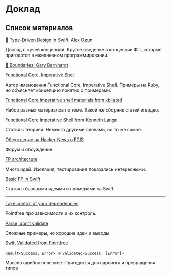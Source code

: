 # Доклад

## Список материалов

[👑 Type-Driven Design in Swift. Alex Ozun](https://www.youtube.com/watch?v=pbVjkY9fS8c)

Доклад с кучей концепций. Крутое введение в концепции ФП, которые пригодятся в ежедневном программировании.

[👑 Boundaries. Gary Bernhardt](https://www.destroyallsoftware.com/talks/boundaries)

[Functional Core, Imperative Shell](https://www.destroyallsoftware.com/screencasts/catalog/functional-core-imperative-shell)

Автор именования Functional Core, Imperative Shell. Примеры на Ruby, но объясняет концепцию понятно с примерами.

[Functional Core Imperative shell materials from kblisted](https://github.com/kbilsted/Functional-core-imperative-shell)

Набор разных материалов по теме. Такой же сборник статей и видео.

[Functional Core Imperative Shell from Kenneth Lange](https://kennethlange.com/functional-core-imperative-shell/)

Статья с теорией. Немного другими словами, но то же самое.

[Обсуждение на Hacker News о FCIS](https://news.ycombinator.com/item?id=18043058)

Форум и обсуждение

[FP architecture](https://www.youtube.com/watch?v=US8QG9I1XW0)

Много идей. Изоляция, тестирование показались интересными.

[Basic FP in Swift](https://www.vadimbulavin.com/pure-functions-higher-order-functions-and-first-class-functions-in-swift/)

Статья с базовыми идеями и примерами на Swift.

---

[Take control of your dependencies](https://www.youtube.com/watch?v=pHOyEivnmb0)

Pointfree про зависимости и их контроль.

[Parse, don't validate](https://lexi-lambda.github.io/blog/2019/11/05/parse-don-t-validate/)

Сложные примеры, но хорошие идеи и выводы

[Swift Validated from Pointfree](https://github.com/pointfreeco/swift-validated)

`Result<Success, Error>` -> `Validated<Success, [Error]>`

Массив ошибок полезнее. Пригодится для парсинга и превращения типов
